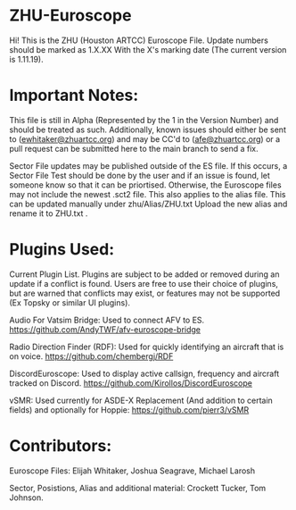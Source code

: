 # ZHU-Euroscope
Hi! This is the ZHU (Houston ARTCC) Euroscope File. Update numbers should be marked as 1.X.XX With the X's marking date (The current version is 1.11.19).

# Important Notes:
  This file is still in Alpha (Represented by the 1 in the Version Number) and should be treated as such. Additionally, known issues should either be sent to (ewhitaker@zhuartcc.org) and may be CC'd to (afe@zhuartcc.org) or a pull request can be submitted here to the main branch to send a fix.

  Sector File updates may be published outside of the ES file. If this occurs, a Sector File Test should be done by the user and if an issue is found, let someone know so that it  can be priortised. Otherwise, the Euroscope files may not include the newest .sct2 file.
This also applies to the alias file. This can be updated manually under zhu/Alias/ZHU.txt Upload the new alias and rename it to ZHU.txt .


# Plugins Used:
Current Plugin List. Plugins are subject to be added or removed during an update if a conflict is found. Users are free to use their choice of plugins, but are warned that conflicts may exist, or features may not be supported (Ex Topsky or similar UI plugins).


Audio For Vatsim Bridge: Used to connect AFV to ES.
 https://github.com/AndyTWF/afv-euroscope-bridge
 
Radio Direction Finder (RDF): Used for quickly identifying an aircraft that is on voice.
  https://github.com/chembergj/RDF
  
 DiscordEuroscope: Used to display active callsign, frequency and aircraft tracked on Discord.
  https://github.com/Kirollos/DiscordEuroscope
  
vSMR: Used currently for ASDE-X Replacement (And addition to certain fields) and optionally for Hoppie:
  https://github.com/pierr3/vSMR
  
# Contributors:
Euroscope Files: Elijah Whitaker, Joshua Seagrave, Michael Larosh

Sector, Posistions, Alias and additional material: Crockett Tucker, Tom Johnson.
